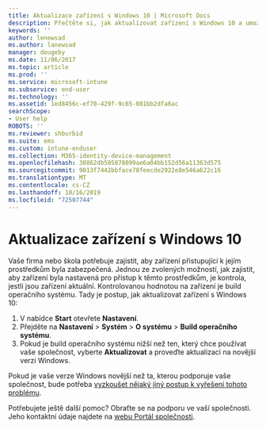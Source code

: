 ```yaml
---
title: Aktualizace zařízení s Windows 10 | Microsoft Docs
description: Přečtěte si, jak aktualizovat zařízení s Windows 10 a umožnit mu tak přístup k prostředkům společnosti.
keywords: ''
author: lenewsad
ms.author: lanewsad
manager: dougeby
ms.date: 11/06/2017
ms.topic: article
ms.prod: ''
ms.service: microsoft-intune
ms.subservice: end-user
ms.technology: ''
ms.assetid: 1ed8456c-ef70-429f-9c65-081bb2dfa6ac
searchScope:
- User help
ROBOTS: ''
ms.reviewer: shburbid
ms.suite: ems
ms.custom: intune-enduser
ms.collection: M365-identity-device-management
ms.openlocfilehash: 38862db505878099ae6a04bb152d56a11363d575
ms.sourcegitcommit: 9013f7442bbface78feecde2922e8e546a622c16
ms.translationtype: MT
ms.contentlocale: cs-CZ
ms.lasthandoff: 10/16/2019
ms.locfileid: "72507744"
---
```

# <a name="update-your-windows-10-device"></a>Aktualizace zařízení s Windows 10

Vaše firma nebo škola potřebuje zajistit, aby zařízení přistupující k jejím prostředkům byla zabezpečená. Jednou ze zvolených možností, jak zajistit, aby zařízení byla nastavená pro přístup k těmto prostředkům, je kontrola, jestli jsou zařízení aktuální. Kontrolovanou hodnotou na zařízení je build operačního systému. Tady je postup, jak aktualizovat zařízení s Windows 10:

1. V nabídce **Start** otevřete **Nastavení**.
2. Přejděte na **Nastavení** > **Systém** > **O systému** > **Build operačního systému**.
3. Pokud je build operačního systému nižší než ten, který chce používat vaše společnost, vyberte **Aktualizovat** a proveďte aktualizaci na novější verzi Windows.

Pokud je vaše verze Windows novější než ta, kterou podporuje vaše společnost, bude potřeba [vyzkoušet nějaký jiný postup k vyřešení tohoto problému](your-windows-version-isnt-yet-supported.md).

Potřebujete ještě další pomoc? Obraťte se na podporu ve vaší společnosti. Jeho kontaktní údaje najdete na [webu Portál společnosti](https://go.microsoft.com/fwlink/?linkid=2010980).
